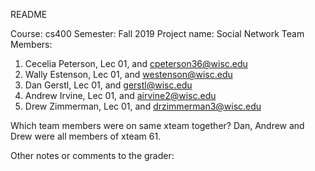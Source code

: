 README

Course: cs400
Semester: Fall 2019
Project name: Social Network
Team Members:
1. Cecelia Peterson, Lec 01, and cpeterson36@wisc.edu
2. Wally Estenson, Lec 01, and westenson@wisc.edu
3. Dan Gerstl, Lec 01, and gerstl@wisc.edu
4. Andrew Irvine, Lec 01, and airvine2@wisc.edu
5. Drew Zimmerman, Lec 01, and drzimmerman3@wisc.edu

Which team members were on same xteam together?
Dan, Andrew and Drew were all members of xteam 61.

Other notes or comments to the grader:
